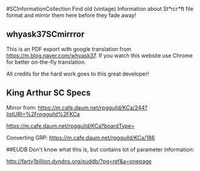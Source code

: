 #SCInformationCollection
Find old (vintage) Information about St\*rcr\*ft file format and mirror them here before they fade away!

## whyask37SCmirrror
This is an PDF export with google translation from https://m.blog.naver.com/whyask37.
If you watch this website use Chrome for better on-the-fly translation.

All credits for the hard work goes to this great developer!

## King Arthur SC Specs
Mirror from: https://m.cafe.daum.net/rpgguild/KCa/244?listURI=%2Frpgguild%2FKCa

https://m.cafe.daum.net/rpgguild/KCa?boardType=

Converting GRP: https://m.cafe.daum.net/rpgguild/KCa/186

##EUDB
Don't know what this is, but contains lot of parameter information:

http://farty1billion.dyndns.org/euddb/?pg=ref&a=onepage
